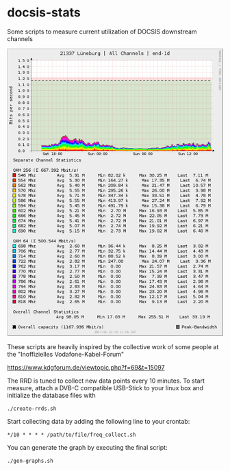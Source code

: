 # docsis-stats
Some scripts to measure current utilization of DOCSIS downstream channels

![24h graph](example.png)

These scripts are heavily inspired by the collective work of some people at the
"Inoffizielles Vodafone-Kabel-Forum"

https://www.kdgforum.de/viewtopic.php?f=69&t=15097

The RRD is tuned to collect new data points every 10 minutes. To start
measure, attach a DVB-C compatible USB-Stick to your linux box and initialize
the database files with

```
./create-rrds.sh
```

Start collecting data by adding the following line to your crontab:

```
*/10 * * * * /path/to/file/freq_collect.sh
```

You can generate the graph by executing the final script:

```
./gen-graphs.sh
```
